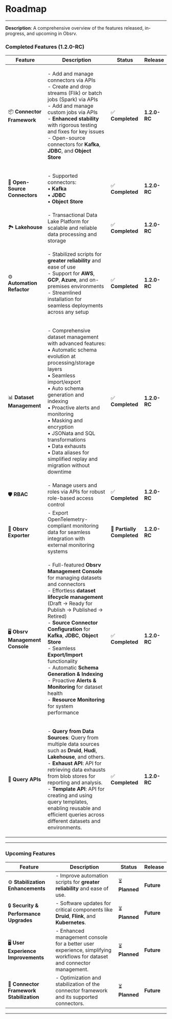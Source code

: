 # Roadmap

***

**Description**: A comprehensive overview of the features released, in-progress, and upcoming in Obsrv.

### **Completed Features (1.2.0-RC)**

| **Feature**                      | **Description**                                                                                                                                                                                                                                                                                                                                                                                                                                                                                                                                                                                                                       | **Status**                 | **Release**  |
| -------------------------------- | ------------------------------------------------------------------------------------------------------------------------------------------------------------------------------------------------------------------------------------------------------------------------------------------------------------------------------------------------------------------------------------------------------------------------------------------------------------------------------------------------------------------------------------------------------------------------------------------------------------------------------------- | -------------------------- | ------------ |
| 📦 **Connector Framework**       | <p>- Add and manage connectors via APIs<br>- Create and drop streams (Flik) or batch jobs (Spark) via APIs<br>- Add and manage custom jobs via APIs<br>- <strong>Enhanced stability</strong> with rigorous testing and fixes for key issues<br>- Open-source connectors for <strong>Kafka</strong>, <strong>JDBC</strong>, and <strong>Object Store</strong></p>                                                                                                                                                                                                                                                                      | ✅ **Completed**            | **1.2.0-RC** |
| 🔌 **Open-Source Connectors**    | <p>- Supported connectors:<br>   • <strong>Kafka</strong><br>   • <strong>JDBC</strong><br>   • <strong>Object Store</strong></p>                                                                                                                                                                                                                                                                                                                                                                                                                                                                                                     | ✅ **Completed**            | **1.2.0-RC** |
| 🏞️ **Lakehouse**                | - Transactional Data Lake Platform for scalable and reliable data processing and storage                                                                                                                                                                                                                                                                                                                                                                                                                                                                                                                                              | ✅ **Completed**            | **1.2.0-RC** |
| ⚙️ **Automation Refactor**       | <p>- Stabilized scripts for <strong>greater reliability</strong> and ease of use<br>- Support for <strong>AWS</strong>, <strong>GCP</strong>, <strong>Azure</strong>, and on-premises environments<br>- Streamlined installation for seamless deployments across any setup</p>                                                                                                                                                                                                                                                                                                                                                        | ✅ **Completed**            | **1.2.0-RC** |
| 📊 **Dataset Management**        | <p>- Comprehensive dataset management with advanced features:<br>   • Automatic schema evolution at processing/storage layers<br>   • Seamless import/export<br>   • Auto schema generation and indexing<br>   • Proactive alerts and monitoring<br>   • Masking and encryption<br>   • JSONata and SQL transformations<br>   • Data exhausts<br>   • Data aliases for simplified replay and migration without downtime</p>                                                                                                                                                                                                           | ✅ **Completed**            | **1.2.0-RC** |
| 🛡️ **RBAC**                     | - Manage users and roles via APIs for robust role-based access control                                                                                                                                                                                                                                                                                                                                                                                                                                                                                                                                                                | ✅ **Completed**            | **1.2.0-RC** |
| 📡 **Obsrv Exporter**            | - Export OpenTelemetry-compliant monitoring data for seamless integration with external monitoring systems                                                                                                                                                                                                                                                                                                                                                                                                                                                                                                                            | 🔄 **Partially Completed** | **1.2.0-RC** |
| 🖥️ **Obsrv Management Console** | <p>- Full-featured <strong>Obsrv Management Console</strong> for managing datasets and connectors<br>- Effortless <strong>dataset lifecycle management</strong> (Draft → Ready for Publish → Published → Retired)<br>- <strong>Source Connector Configuration</strong> for <strong>Kafka</strong>, <strong>JDBC</strong>, <strong>Object Store</strong><br>- Seamless <strong>Export/Import</strong> functionality<br>- Automatic <strong>Schema Generation &#x26; Indexing</strong><br>- Proactive <strong>Alerts &#x26; Monitoring</strong> for dataset health<br>- <strong>Resource Monitoring</strong> for system performance</p> | ✅ **Completed**            | **1.2.0-RC** |
| 📝 **Query APIs**                | <p>- <strong>Query from Data Sources</strong>: Query from multiple data sources such as <strong>Druid</strong>, <strong>Hudi</strong>, <strong>Lakehouse</strong>, and others.<br>- <strong>Exhaust API</strong>: API for retrieving data exhausts from blob stores for reporting and analysis.<br>- <strong>Template API</strong>: API for creating and using query templates, enabling reusable and efficient queries across different datasets and environments.</p>                                                                                                                                                               | ✅ **Completed**            | **1.2.0-RC** |

***

### **Upcoming Features**

| **Feature**                              | **Description**                                                                                                         | **Status**    | **Release** |
| ---------------------------------------- | ----------------------------------------------------------------------------------------------------------------------- | ------------- | ----------- |
| ⚙️ **Stabilization Enhancements**        | - Improve automation scripts for **greater reliability** and ease of use.                                               | ⏳ **Planned** | **Future**  |
| 🔒 **Security & Performance Upgrades**   | - Software updates for critical components like **Druid**, **Flink**, and **Kubernetes**.                               | ⏳ **Planned** | **Future**  |
| 🖥️ **User Experience Improvements**     | - Enhanced management console for a better user experience, simplifying workflows for dataset and connector management. | ⏳ **Planned** | **Future**  |
| 🔗 **Connector Framework Stabilization** | - Optimization and stabilization of the connector framework and its supported connectors.                               | ⏳ **Planned** | **Future**  |

***
